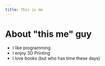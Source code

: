 ```yaml
---
title: This is me
---
```


# About "this me" guy

- I like programming
- I enjoy 3D Printing
- I love books (but who has time these days)
